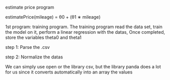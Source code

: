 estimate price program

estimatePrice(mileage) = θ0 + (θ1 ∗ mileage)


1st program: training program.
The training program read the data set, train the model on it, perform a linear regression with the datas,
Once completed, store the variables theta0 and theta1


step 1:
Parse the .csv

step 2:
Normalize the datas


We can simply use open or the library csv, but the library panda does a lot for us since it converts automatically into an array the values
